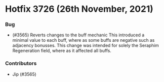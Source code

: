Hotfix 3726 (26th November, 2021)
============================

### Bug 
 - (#3565) Reverts changes to the buff mechanic
    This introduced a minimal value to each buff, where as some
    buffs are negative such as adjacency bonusses. This change
    was intended for solely the Seraphim Regeneration field, where
    as it affected all buffs.

### Contributors
- Jip (#3565)
